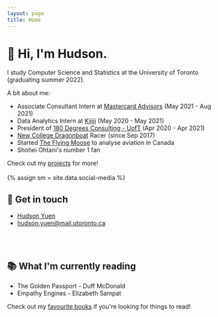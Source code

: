 ```yaml
---
layout: page
title: Home
---
```

<h1>
👋 Hi, I'm Hudson. 
</h1>

I study Computer Science and Statistics at the University of Toronto (graduating summer 2022). 

A bit about me:

* Associate Consultant Intern at <a href="https://www.mastercardservices.com/en/solutions/mastercard-advisors" target="_blank">Mastercard Advisors</a> (May 2021 - Aug 2021)
* Data Analytics Intern at <a href="https://www.kijiji.ca" target="_blank">Kijiji</a> (May 2020 - May 2021)
* President of <a href="https://180dc.org/branch/uoft/" target="_blank">180 Degrees Consulting - UofT</a> (Apr 2020 - Apr 2021)
* <a href="https://newdragons.ca/" target="_blank">New College Dragonboat</a> Racer (since Sep 2017) 
* Started <a href="https://theflyingmoose.net" target="_blank">The Flying Moose</a> to analyse aviation in Canada
* Shohei Ohtani's number 1 fan

Check out my <a href="{{ site.url }}/projects">projects</a> for more!
<br>
<br>
{% assign sm = site.data.social-media %}

## 📱 Get in touch
* <i class="fa fa-linkedin-square"></i> <a href="https://www.linkedin.com/in/hudsonyuen/" target="_blank">Hudson Yuen</a>
* <i class="fa fa-envelope-square"></i> [hudson.yuen@mail.utoronto.ca](mailto:hudson.yuen@mail.utoronto.ca)
<!-- * <i class="fa fa-github-square"></i> <a href="http://github.com/hudyu17" target="_blank">hudyu17</a> -->
<br>
<br>

## 📚 What I'm currently reading
* The Golden Passport - Duff McDonald
* Empathy Engines - Elizabeth Sampat

Check out my <a href="{{ site.url }}/book_list">favourite books</a> if you're looking for things to read!
